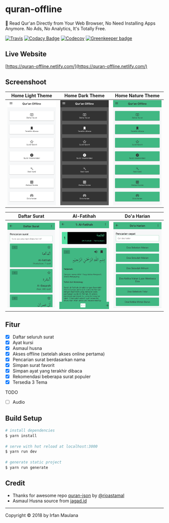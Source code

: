 # quran-offline

📖 Read Qur'an Directly from Your Web Browser, No Need Installing Apps Anymore. No Ads, No Analytics, It's Totally Free.

[![Travis](https://img.shields.io/travis/mazipan/quran-offline.svg)](https://travis-ci.org/mazipan/quran-offline)
[![Codacy Badge](https://api.codacy.com/project/badge/Grade/6a146a9bea244c28b909499be3bcade8)](https://app.codacy.com/app/mazipan/quran-offline?utm_source=github.com&utm_medium=referral&utm_content=mazipan/quran-offline&utm_campaign=Badge_Grade_Settings) [![Codecov](https://codecov.io/gh/mazipan/quran-offline/branch/master/graph/badge.svg)](https://codecov.io/gh/mazipan/quran-offline) [![Greenkeeper badge](https://badges.greenkeeper.io/mazipan/quran-offline.svg)](https://greenkeeper.io/)

## Live Website

[https://quran-offline.netlify.com/](https://quran-offline.netlify.com/)

## Screenshoot

|Home Light Theme|Home Dark Theme|Home Nature Theme|
|:---:|:---:|:---:|
|![light](screenshoot/light-theme-homepage.png)|![dark](screenshoot/dark-theme-homepage.png)|![nature](screenshoot/nature-theme-homepage.png)|

|Daftar Surat|Al-Fatihah|Do'a Harian|
|:---:|:---:|:---:|
|![light](screenshoot/daftar-surat.png)|![dark](screenshoot/al-fatihah.png)|![nature](screenshoot/doa-harian.png)|

## Fitur

  + [x] Daftar seluruh surat
  + [x] Ayat kursi
  + [x] Asmaul husna
  + [x] Akses offline (setelah akses online pertama)
  + [x] Pencarian surat berdasarkan nama
  + [x] Simpan surat favorit
  + [x] Simpan ayat yang terakhir dibaca
  + [x] Rekomendasi beberapa surat populer
  + [x] Tersedia 3 Tema

TODO

  + [ ] Audio

## Build Setup

``` bash
# install dependencies
$ yarn install

# serve with hot reload at localhost:3000
$ yarn run dev

# generate static project
$ yarn run generate
```

## Credit

+ Thanks for awesome repo [quran-json](https://github.com/rioastamal/quran-json) by [@rioastamal](https://github.com/rioastamal)
+ Asmaul Husna source from [jagad.id](https://jagad.id/99-asmaul-husna-latin-arab-dan-terjemahan-indonesia-inggris/)

----

Copyright © 2018 by Irfan Maulana
